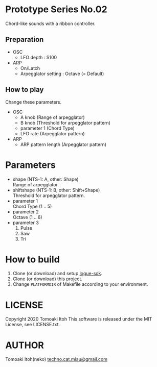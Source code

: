 # Prototype Series No.02
Chord-like sounds with a ribbon controller.

## Preparation
- OSC
  - LFO depth : S100
- ARP
  - On/Latch
  - Arpegglator setting : Octave (= Default)

## How to play
Change these parameters.
- OSC
  - A knob (Range of arpegglator)
  - B knob (Threshold for arpegglator pattern)
  - parameter 1 (Chord Type)
  - LFO rate (Arpegglator pattern)
- ARP
  - ARP pattern length (Arpegglator pattern)

# Parameters
- shape (NTS-1: A, other: Shape)  
Range of arpegglator.
- shiftshape (NTS-1: B, other: Shift+Shape)  
Threshold for arpegglator pattern.
- parameter 1  
Chord Type (1 .. 5)
- parameter 2  
Octave (1 .. 6)
- parameter 3  
  1. Pulse
  1. Saw
  1. Tri

# How to build
1. Clone (or download) and setup [logue-sdk](https://github.com/korginc/logue-sdk).
1. Clone (or download) this project.
1. Change `PLATFORMDIR` of Makefile according to your environment.

# LICENSE
Copyright 2020 Tomoaki Itoh
This software is released under the MIT License, see LICENSE.txt.

# AUTHOR
Tomoaki Itoh(neko) techno.cat.miau@gmail.com
